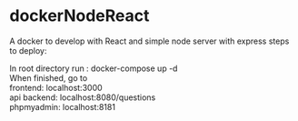 # dockerNodeReact
A docker to develop with React and simple node server with express
steps to deploy:

In root directory run : docker-compose up -d\
When finished, go to\
frontend: localhost:3000\
api backend: localhost:8080/questions\
phpmyadmin: localhost:8181
